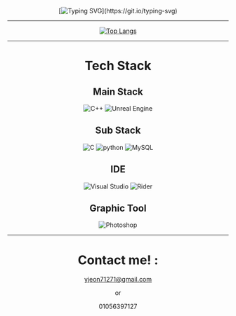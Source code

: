 <!--
**JeonYujeong7127/JeonYujeong7127** is a ✨ _special_ ✨ repository because its `README.md` (this file) appears on your GitHub profile.

Here are some ideas to get you started:

- 🔭 I’m currently working on ...
- 🌱 I’m currently learning ...
- 👯 I’m looking to collaborate on ...
- 🤔 I’m looking for help with ...
- 💬 Ask me about ...
- 📫 How to reach me: ...
- 😄 Pronouns: ...
- ⚡ Fun fact: ...
-->

<div align="center">

[![Typing SVG](https://readme-typing-svg.demolab.com?font=Fira+Code&pause=1000&color=FFFFFF&background=000000&center=true&vCenter=true&width=435&lines=Welcome+to+YUJEONG's+Github!;I+am+a+Game+Client+Programmer;using+Unreal+Engine+5.)](https://git.io/typing-svg)

---

[![Top Langs](https://github-readme-stats.vercel.app/api/top-langs/?username=JeonYujeong7127)](https://github.com/anuraghazra/github-readme-stats)

---

# Tech Stack



## Main Stack



![C++](https://img.shields.io/badge/C%2B%2B-00599C?style=for-the-badge&logo=c%2B%2B&logoColor=white)
![Unreal Engine](https://img.shields.io/badge/unrealengine-%23313131.svg?style=for-the-badge&logo=unrealengine&logoColor=white)



## Sub Stack



![C](https://img.shields.io/badge/C-00599C?style=for-the-badge&logo=c&logoColor=white)
![python](https://img.shields.io/badge/Python-3776AB?style=for-the-badge&logo=python&logoColor=white)
![MySQL](https://img.shields.io/badge/MySQL-00000F?style=for-the-badge&logo=mysql&logoColor=white)



## IDE



![Visual Studio](https://img.shields.io/badge/Visual_Studio-5C2D91?style=for-the-badge&logo=visual%20studio&logoColor=white)
![Rider](https://img.shields.io/badge/Rider-000000?style=for-the-badge&logo=Rider&logoColor=white)



## Graphic Tool



![Photoshop](https://img.shields.io/badge/Adobe%20Photoshop-31A8FF?style=for-the-badge&logo=Adobe%20Photoshop&logoColor=black)

---

# Contact me! :


yjeon71271@gmail.com 



or



01056397127

</div>

